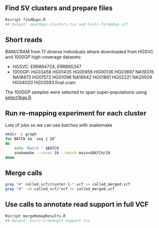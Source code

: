 ## Find SV clusters and prepare files

```sh
Rscript findDups.R
## Output: neardups-clusters.tsv and hsvlr-fordedup.vcf
```

## Short reads

BAM/CRAM from 17 diverse individuals where downloaded from HGSVC and 1000GP high-coverage datasets:

- HGSVC: ERR894724, ERR895347
- 1000GP: HG03458 HG01435 HG00956 HG00136 HG03697 NA19376 NA18873 HG01572 HG01098 NA18942 HG01861 HG02221 NA20509 HG04020 HG03593.final.cram

The 1000GP samples were selected to span super-populations using [select1kgp.R](select1kgp.R).

## Run re-mapping experiment for each cluster

Lots of jobs so we can use batches with snakemake

```sh
mkdir -p graph
for BATCH in `seq 1 20`
do
    echo "Batch " $BATCH
    snakemake --cores 16 --batch main=$BATCH/20
done
```

## Merge calls

```sh
grep "#" called_vcf/cluster-1-*.vcf >> called_merged.vcf
grep "#" -vh called_vcf/*vcf >> called_merged.vcf
```

## Use calls to annotate read support in full VCF

```sh
Rscript mergeRemapResults.R
## Output: hsvlr-srdedup17-support.tsv
```
